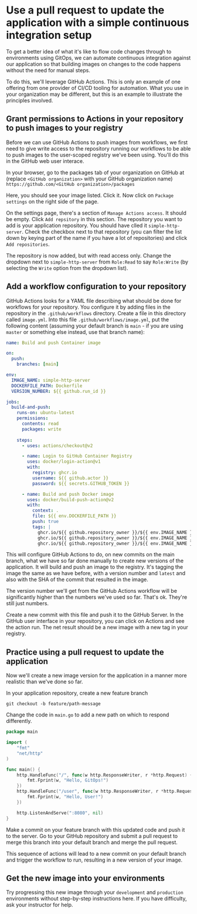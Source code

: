 # Use a pull request to update the application with a simple continuous integration setup

To get a better idea of what it's like to flow code changes through to environments using GitOps, we can automate continuous integration against our application so that building images on changes to the code happens without the need for manual steps.

To do this, we'll leverage GitHub Actions. This is only an example of one offering from one provider of CI/CD tooling for automation. What you use in your organization may be different, but this is an example to illustrate the principles involved.

## Grant permissions to Actions in your repository to push images to your registry

Before we can use GitHub Actions to push images from workflows, we first need to give write access to the repository running our workflows to be able to push images to the user-scoped registry we've been using. You'll do this in the GitHub web user interace.

In your browser, go to the packages tab of your organization on GitHub at (replace `<GitHub organization>` with your GitHub organization name) `https://github.com/<GitHub organization>/packages`

Here, you should see your image listed. Click it. Now click on `Package settings` on the right side of the page.

On the settings page, there's a section of `Manage Actions access`. It should be empty. Click `Add repsitory` in this section. The repository you want to add is your application repository. You should have clled it `simple-http-server`. Check the checkbox next to that repository (you can filter the list down by keying part of the name if you have a lot of repositories) and click `Add repositories`.

The repository is now added, but with read access only. Change the dropdown next to `simple-http-server` from `Role:Read` to say `Role:Write` (by selecting the `Write` option from the dropdown list).

## Add a workflow configuration to your repository

GitHub Actions looks for a YAML file describing what should be done for workflows for your repository. You configure it by adding files in the repository in the `.github/workflows` directory. Create a file in this directory called `image.yml`. Into this file `.github/workflows/image.yml`, put the following content (assuming your default branch is `main` - if you are using `master` or something else instead, use that branch name):

``` yaml
name: Build and push Container image

on:
  push:
    branches: [main]

env:
  IMAGE_NAME: simple-http-server
  DOCKERFILE_PATH: Dockerfile
  VERSION_NUMBER: ${{ github.run_id }}

jobs:
  build-and-push:
    runs-on: ubuntu-latest
    permissions:
      contents: read
      packages: write
      
    steps:
      - uses: actions/checkout@v2

      - name: Login to GitHub Container Registry
        uses: docker/login-action@v1
        with:
          registry: ghcr.io
          username: ${{ github.actor }}
          password: ${{ secrets.GITHUB_TOKEN }}

      - name: Build and push Docker image
        uses: docker/build-push-action@v2
        with:
          context: .
          file: ${{ env.DOCKERFILE_PATH }}
          push: true
          tags: |
            ghcr.io/${{ github.repository_owner }}/${{ env.IMAGE_NAME }}:${{ env.VERSION_NUMBER }}
            ghcr.io/${{ github.repository_owner }}/${{ env.IMAGE_NAME }}:${{ github.sha }}
            ghcr.io/${{ github.repository_owner }}/${{ env.IMAGE_NAME }}:latest
```

This will configure GitHub Actions to do, on new commits on the main branch, what we have so far done manually to create new versions of the application. It will build and push an image to the registry. It's tagging the image the same as we have before, with a version number and `latest` and also with the SHA of the commit that resulted in the image.

The version number we'll get from the GitHub Actions workflow will be significantly higher than the numbers we've used so far. That's ok. They're still just numbers.

Create a new commit with this file and push it to the GitHub Server. In the GitHub user interface in your repository, you can click on Actions and see the action run. The net result should be a new image with a new tag in your registry.

## Practice using a pull request to update the application

Now we'll create a new image version for the application in a manner more realistic than we've done so far.

In your application repository, create a new feature branch

```
git checkout -b feature/path-message
```

Change the code in `main.go` to add a new path on which to respond differently.

``` Go
package main

import (
    "fmt"
    "net/http"
)

func main() {
    http.HandleFunc("/", func(w http.ResponseWriter, r *http.Request) {
        fmt.Fprint(w, "Hello, GitOps!")
    })
    http.HandleFunc("/user", func(w http.ResponseWriter, r *http.Request) {
        fmt.Fprint(w, "Hello, User!")
    })

    http.ListenAndServe(":8080", nil)
}
```

Make a commit on your feature branch with this updated code and push it to the server. Go to your GitHub repository and submit a pull request to merge this branch into your default branch and merge the pull request.

This sequence of actions will lead to a new commit on your default branch and trigger the workflow to run, resulting in a new version of your image.

## Get the new image into your environments

Try progressing this new image through your `development` and `production` environments without step-by-step instructions here. If you have difficulty, ask your instructor for help.
